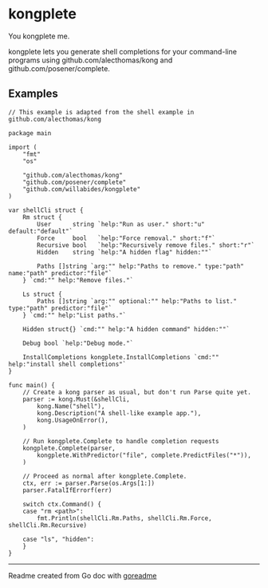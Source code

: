 # kongplete

You kongplete me.

kongplete lets you generate shell completions for your command-line programs using
github.com/alecthomas/kong and github.com/posener/complete.

## Examples

```golang
// This example is adapted from the shell example in github.com/alecthomas/kong

package main

import (
	"fmt"
	"os"

	"github.com/alecthomas/kong"
	"github.com/posener/complete"
	"github.com/willabides/kongplete"
)

var shellCli struct {
	Rm struct {
		User      string `help:"Run as user." short:"u" default:"default"`
		Force     bool   `help:"Force removal." short:"f"`
		Recursive bool   `help:"Recursively remove files." short:"r"`
		Hidden    string `help:"A hidden flag" hidden:""`

		Paths []string `arg:"" help:"Paths to remove." type:"path" name:"path" predictor:"file"`
	} `cmd:"" help:"Remove files."`

	Ls struct {
		Paths []string `arg:"" optional:"" help:"Paths to list." type:"path" predictor:"file"`
	} `cmd:"" help:"List paths."`

	Hidden struct{} `cmd:"" help:"A hidden command" hidden:""`

	Debug bool `help:"Debug mode."`

	InstallCompletions kongplete.InstallCompletions `cmd:"" help:"install shell completions"`
}

func main() {
	// Create a kong parser as usual, but don't run Parse quite yet.
	parser := kong.Must(&shellCli,
		kong.Name("shell"),
		kong.Description("A shell-like example app."),
		kong.UsageOnError(),
	)

	// Run kongplete.Complete to handle completion requests
	kongplete.Complete(parser,
		kongplete.WithPredictor("file", complete.PredictFiles("*")),
	)

	// Proceed as normal after kongplete.Complete.
	ctx, err := parser.Parse(os.Args[1:])
	parser.FatalIfErrorf(err)

	switch ctx.Command() {
	case "rm <path>":
		fmt.Println(shellCli.Rm.Paths, shellCli.Rm.Force, shellCli.Rm.Recursive)

	case "ls", "hidden":
	}
}

```

---
Readme created from Go doc with [goreadme](https://github.com/posener/goreadme)
